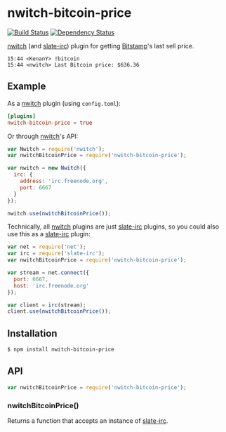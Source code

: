 # nwitch-bitcoin-price

[![Build Status](https://travis-ci.org/nwitch/nwitch-bitcoin-price.svg)](https://travis-ci.org/nwitch/nwitch-bitcoin-price)
[![Dependency Status](https://gemnasium.com/nwitch/nwitch-bitcoin-price.svg)](https://gemnasium.com/nwitch/nwitch-bitcoin-price)

[nwitch][] (and [slate-irc][]) plugin for getting [Bitstamp][]'s last sell price.

``` irc
15:44 <KenanY> !bitcoin
15:44 <nwitch> Last Bitcoin price: $636.36
```

## Example

As a [nwitch][] plugin (using `config.toml`):

``` toml
[plugins]
nwitch-bitcoin-price = true
```

Or through [nwitch][]'s API:

``` javascript
var Nwitch = require('nwitch');
var nwitchBitcoinPrice = require('nwitch-bitcoin-price');

var nwitch = new Nwitch({
  irc: {
    address: 'irc.freenode.org',
    port: 6667
  }
});

nwitch.use(nwitchBitcoinPrice());
```

Technically, all [nwitch][] plugins are just [slate-irc][] plugins, so you could
also use this as a [slate-irc][] plugin:

``` javascript
var net = require('net');
var irc = require('slate-irc');
var nwitchBitcoinPrice = require('nwitch-bitcoin-price');

var stream = net.connect({
  port: 6667,
  host: 'irc.freenode.org'
});

var client = irc(stream);
client.use(nwitchBitcoinPrice());
```

## Installation

``` bash
$ npm install nwitch-bitcoin-price
```

## API

``` javascript
var nwitchBitcoinPrice = require('nwitch-bitcoin-price');
```

### nwitchBitcoinPrice()

Returns a function that accepts an instance of [slate-irc][].

   [nwitch]: https://github.com/KenanY/nwitch
   [slate-irc]: https://github.com/slate/slate-irc
   [Bitstamp]: https://www.bitstamp.net/